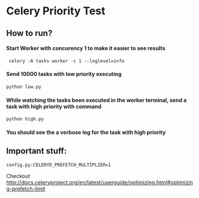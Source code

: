# Celery Priority Test
## How to run?

#### Start Worker with concurency 1 to make it easier to see results
```
 celery -A tasks worker -c 1 --loglevel=info
```

#### Send 10000 tasks with low priority executing
```
python low.py
```

#### While watching the tasks been executed in the worker terminal, send a task with high priority with command
```
python high.py
```

#### You should see the a verbose log for the task with high priority

## Important stuff:
`config.py:CELERYD_PREFETCH_MULTIPLIER=1`

Checkout http://docs.celeryproject.org/en/latest/userguide/optimizing.html#optimizing-prefetch-limit
